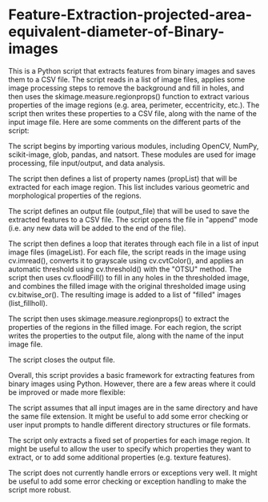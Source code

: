 # Feature-Extraction-projected-area-equivalent-diameter-of-Binary-images


This is a Python script that extracts features from binary images and saves them to a CSV file. The script reads in a list of image files, applies some image processing steps to remove the background and fill in holes, and then uses the skimage.measure.regionprops() function to extract various properties of the image regions (e.g. area, perimeter, eccentricity, etc.). The script then writes these properties to a CSV file, along with the name of the input image file. Here are some comments on the different parts of the script:

The script begins by importing various modules, including OpenCV, NumPy, scikit-image, glob, pandas, and natsort. These modules are used for image processing, file input/output, and data analysis.

The script then defines a list of property names (propList) that will be extracted for each image region. This list includes various geometric and morphological properties of the regions.

The script defines an output file (output_file) that will be used to save the extracted features to a CSV file. The script opens the file in "append" mode (i.e. any new data will be added to the end of the file).

The script then defines a loop that iterates through each file in a list of input image files (imageList). For each file, the script reads in the image using cv.imread(), converts it to grayscale using cv.cvtColor(), and applies an automatic threshold using cv.threshold() with the "OTSU" method. The script then uses cv.floodFill() to fill in any holes in the thresholded image, and combines the filled image with the original thresholded image using cv.bitwise_or(). The resulting image is added to a list of "filled" images (list_fillholl).

The script then uses skimage.measure.regionprops() to extract the properties of the regions in the filled image. For each region, the script writes the properties to the output file, along with the name of the input image file.

The script closes the output file.

Overall, this script provides a basic framework for extracting features from binary images using Python. However, there are a few areas where it could be improved or made more flexible:

The script assumes that all input images are in the same directory and have the same file extension. It might be useful to add some error checking or user input prompts to handle different directory structures or file formats.

The script only extracts a fixed set of properties for each image region. It might be useful to allow the user to specify which properties they want to extract, or to add some additional properties (e.g. texture features).

The script does not currently handle errors or exceptions very well. It might be useful to add some error checking or exception handling to make the script more robust.
